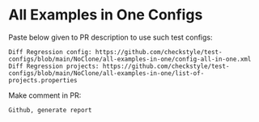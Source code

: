 # All Examples in One Configs
Paste below given to PR description to use such test configs:
```
Diff Regression config: https://github.com/checkstyle/test-configs/blob/main/NoClone/all-examples-in-one/config-all-in-one.xml
Diff Regression projects: https://github.com/checkstyle/test-configs/blob/main/NoClone/all-examples-in-one/list-of-projects.properties
```
Make comment in PR:
```
Github, generate report
```
